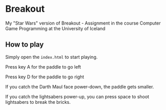 # Breakout
My "Star Wars" version of Breakout - Assignment in the course Computer Game Programming at the University of Iceland

## How to play 

Simply open the `index.html` to start playing.

Press key A for the paddle to go left 

Press key D for the paddle to go right 

If you catch the Darth Maul face power-down, the paddle gets smaller.

If you catch the lightsabers power-up, you can press space to shoot lightsabers to break the bricks.
